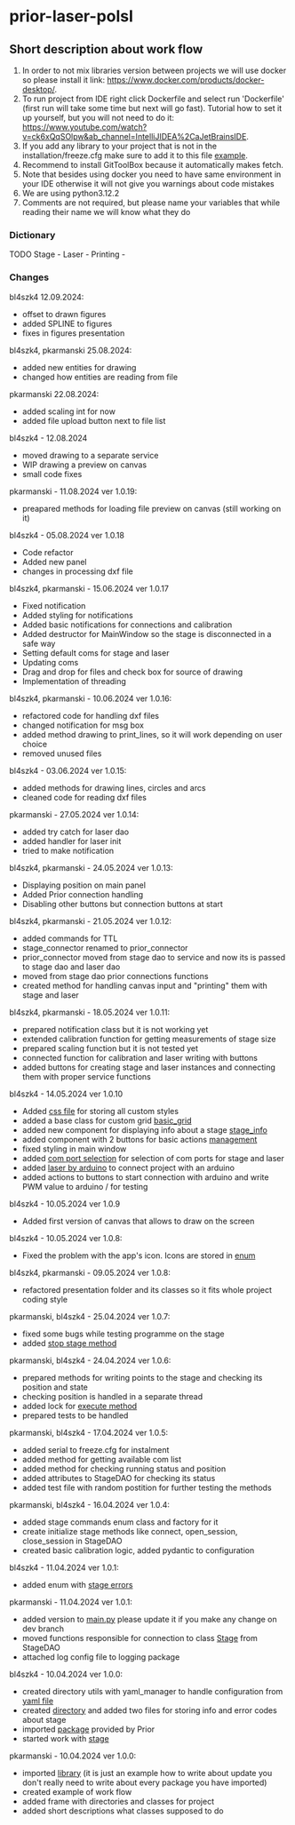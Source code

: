 # prior-laser-polsl

## Short description about work flow
1. In order to not mix libraries version between projects we will use docker so please install it link: https://www.docker.com/products/docker-desktop/.
2. To run project from IDE right click Dockerfile and select run 'Dockerfile' (first run will take some time but next will go fast). Tutorial how to set it up yourself, but you will not need to do it: https://www.youtube.com/watch?v=ck6xQqSOlpw&ab_channel=IntelliJIDEA%2CaJetBrainsIDE.
3. If you add any library to your project that is not in the installation/freeze.cfg make sure to add it to this file [example](installation/freeze.cfg:1).
4. Recommend to install GitToolBox because it automatically makes fetch. 
5. Note that besides using docker you need to have same environment in your IDE otherwise it will not give you warnings about code mistakes
6. We are using python3.12.2
7. Comments are not required, but please name your variables that while reading their name we will know what they do


### Dictionary
TODO
Stage - 
Laser - 
Printing -


### Changes
bl4szk4 12.09.2024:
- offset to drawn figures
- added SPLINE to figures
- fixes in figures presentation

bl4szk4, pkarmanski 25.08.2024:
- added new entities for drawing
- changed how entities are reading from file

pkarmanski 22.08.2024:
- added scaling int for now
- added file upload button next to file list

bl4szk4 - 12.08.2024
- moved drawing to a separate service
- WIP drawing a preview on canvas
- small code fixes

pkarmanski - 11.08.2024 ver 1.0.19:
- preapared methods for loading file preview on canvas (still working on it)

bl4szk4 - 05.08.2024 ver 1.0.18
- Code refactor
- Added new panel
- changes in processing dxf file

bl4szk4, pkarmanski - 15.06.2024 ver 1.0.17
- Fixed notification
- Added styling for notifications
- Added basic notifications for connections and calibration
- Added destructor for MainWindow so the stage is disconnected in a safe way
- Setting default coms for stage and laser
- Updating coms
- Drag and drop for files and check box for source of drawing
- Implementation of threading

bl4szk4, pkarmanski - 10.06.2024 ver 1.0.16:
- refactored code for handling dxf files
- changed notification for msg box
- added method drawing to print_lines, so it will work depending on user choice
- removed unused files

bl4szk4 - 03.06.2024 ver 1.0.15:
- added methods for drawing lines, circles and arcs
- cleaned code for reading dxf files

pkarmanski - 27.05.2024 ver 1.0.14:
- added try catch for laser dao
- added handler for laser init
- tried to make notification

bl4szk4, pkarmanski - 24.05.2024 ver 1.0.13:
- Displaying position on main panel
- Added Prior connection handling
- Disabling other buttons but connection buttons at start

bl4szk4, pkarmanski - 21.05.2024 ver 1.0.12:
- added commands for TTL
- stage_connector renamed to prior_connector
- prior_connector moved from stage dao to service and now its is passed to stage dao and laser dao
- moved from stage dao prior connections functions
- created method for handling canvas input and "printing" them with stage and laser

bl4szk4, pkarmanski - 18.05.2024 ver 1.0.11:
- prepared notification class but it is not working yet
- extended calibration function for getting measurements of stage size
- prepared scaling function but it is not tested yet
- connected function for calibration and laser writing with buttons
- added buttons for creating stage and laser instances and connecting them with proper service functions

bl4szk4 - 14.05.2024 ver 1.0.10
- Added [css file](app/presentation/styling/main.css) for storing all custom styles
- added a base class for custom grid [basic_grid](app/presentation/components/basic_grid.py)
- added new component for displaying info about a stage [stage_info](app/presentation/components/stage_info_grid.py)
- added component with 2 buttons for basic actions [management](app/presentation/components/stage_management_grid.py)
- fixed styling in main window
- added [com port selection](app/presentation/components/com_port_grid.py) for selection of com ports for stage and laser
- added [laser by arduino](app/laser/laser_connector.py) to connect project with an arduino
- added actions to buttons to start connection with arduino and write PWM value to arduino / for testing

bl4szk4 - 10.05.2024 ver 1.0.9
- Added first version of canvas that allows to draw on the screen

bl4szk4 - 10.05.2024 ver 1.0.8:
- Fixed the problem with the app's icon. Icons are stored in [enum](app/presentation/icons/icons.py)

bl4szk4, pkarmanski - 09.05.2024 ver 1.0.8:
- refactored presentation folder and its classes so it fits whole project coding style

pkarmanski, bl4szk4 - 25.04.2024 ver 1.0.7:
- fixed some bugs while testing programme on the stage
- added [stop stage method](app/stage/daos/stage_dao.py)

pkarmanski, bl4szk4 - 24.04.2024 ver 1.0.6:
- prepared methods for writing points to the stage and checking its position and state
- checking position is handled in a separate thread
- added lock for [execute method](app/stage/daos/stage_connector.py)
- prepared tests to be handled

pkarmanski, bl4szk4 - 17.04.2024 ver 1.0.5:
- added serial to freeze.cfg for instalment
- added method for getting available com list
- added method for checking running status and position
- added attributes to StageDAO for checking its status
- added test file with random postition for further testing the methods

pkarmanski, bl4szk4 - 16.04.2024 ver 1.0.4:
- added stage commands enum class and factory for it
- create initialize stage methods like connect, open_session, close_session in StageDAO
- created basic calibration logic, added pydantic to configuration

bl4szk4 - 11.04.2024 ver 1.0.1:
- added enum with [stage errors](app/stage/enums/error_codes.py)

pkarmanski - 11.04.2024 ver 1.0.1:
- added version to [main.py](main.py:3) please update it if you make any change on dev branch
- moved functions responsible for connection to class [Stage](app/stage/daos/stage/stage.py:9) from StageDAO
- attached log config file to logging package

bl4szk4 - 10.04.2024 ver 1.0.0:
- created directory utils with yaml_manager to handle configuration from [yaml file](config.yaml)
- created [directory](app/messages) and added two files for storing info and error codes about stage
- imported [package](app/stage/x64) provided by Prior
- started work with [stage](app/stage/daos/stage_dao.py)

pkarmanski - 10.04.2024 ver 1.0.0:
- imported [library](main.py:1) (it is just an example how to write about update you don't really need to write about every package you have imported)
- created example of work flow
- added frame with directories and classes for project
- added short descriptions what classes supposed to do



